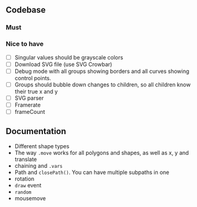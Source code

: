 ## Codebase

### Must

### Nice to have 

- [ ] Singular values should be grayscale colors
- [ ] Download SVG file (use SVG Crowbar)
- [ ] Debug mode with all groups showing borders and all curves showing control points.
- [ ] Groups should bubble down changes to children, so all children know their true x and y
- [ ] SVG parser
- [ ] Framerate
- [ ] frameCount

## Documentation

- Different shape types
- The way `.move` works for all polygons and shapes, as well as x, y and translate
- chaining and `.vars`
- Path and `closePath()`. You can have multiple subpaths in one
- rotation
- `draw` event
- `random`
- mousemove
